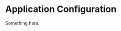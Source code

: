 [title]: # (Application Configuration)
[tags]: # (XXX)
[priority]: # (633)
# Application Configuration
Something here.
